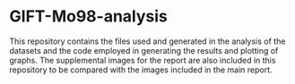 # GIFT-Mo98-analysis

This repository contains the files used  and generated in the analysis of the datasets and the code employed in generating the results and plotting of graphs.
The supplemental images for the report are also included in this repository to be compared with the images included in the main report.
